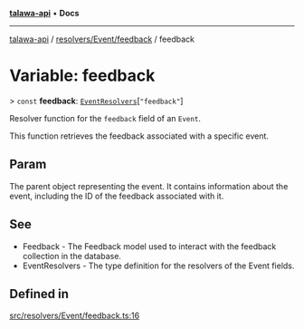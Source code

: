 [**talawa-api**](../../../../README.md) • **Docs**

***

[talawa-api](../../../../modules.md) / [resolvers/Event/feedback](../README.md) / feedback

# Variable: feedback

\> `const` **feedback**: [`EventResolvers`](../../../../types/generatedGraphQLTypes/type-aliases/EventResolvers.md)\[`"feedback"`\]

Resolver function for the `feedback` field of an `Event`.

This function retrieves the feedback associated with a specific event.

## Param

The parent object representing the event. It contains information about the event, including the ID of the feedback associated with it.

## See

 - Feedback - The Feedback model used to interact with the feedback collection in the database.
 - EventResolvers - The type definition for the resolvers of the Event fields.

## Defined in

[src/resolvers/Event/feedback.ts:16](https://github.com/PalisadoesFoundation/talawa-api/blob/60937520d7a29ccf883a9c6a7c2d186bae92a81b/src/resolvers/Event/feedback.ts#L16)
